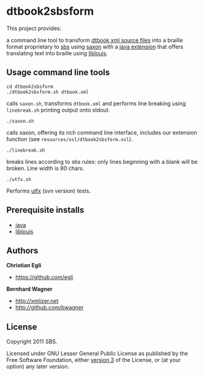 dtbook2sbsform
===============

This project provides:

a command line tool to transform [dtbook xml source files](http://en.wikipedia.org/wiki/DTBook)
into a braille format proprietary to [sbs](http://www.sbs.ch) using [saxon](http://saxon.sourceforge.net/) with a [java extension](https://github.com/bwagner/LiblouisSaxonExtension)
that offers translating text into braille using [liblouis](http://code.google.com/p/liblouis/).

Usage command line tools
------------------------

    cd dtbook2sbsform
    ./dtbook2sbsform.sh dtbook.xml
    
calls `saxon.sh`, transforms `dtbook.xml` and performs line breaking using `linebreak.sh` printing output onto stdout.

    ./saxon.sh
    
calls saxon, offering its rich command line interface, includes our extension function
(see `resources/xsl/dtbook2sbsform.xsl`).

    ./linebreak.sh
    
breaks lines according to sbs rules: only lines beginning with a blank will be broken. Line width is 80 chars.

    ./utfx.sh
    
Performs [utfx](http://utf-x.sourceforge.net/) (svn version) tests.

Prerequisite installs
------------------------

* [java](http://java.sun.com)
* [liblouis](http://code.google.com/p/liblouis/)

Authors
-------

**Christian Egli**

+ https://github.com/egli

**Bernhard Wagner**

+ http://xmlizer.net
+ http://github.com/bwagner

License
---------------------

Copyright 2011 SBS.

Licensed under GNU Lesser General Public License as published by the Free Software Foundation,
either [version 3](http://www.gnu.org/licenses/gpl-3.0.html) of the License, or (at your option) any later version.
